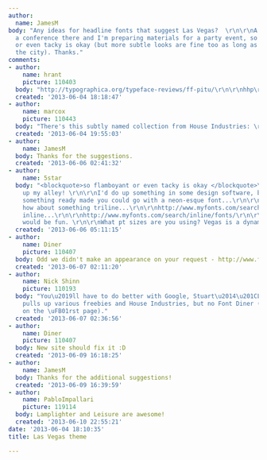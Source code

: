 ```yaml
---
author:
  name: JamesM
body: "Any ideas for headline fonts that suggest Las Vegas?  \r\n\r\nA client is having
  a conference there and I'm preparing materials for a party event, so flamboyant
  or even tacky is okay (but more subtle looks are fine too as long as they suggest
  the city). Thanks."
comments:
- author:
    name: hrant
    picture: 110403
  body: "http://typographica.org/typeface-reviews/ff-pitu/\r\n\r\nhhp\r\n"
  created: '2013-06-04 18:18:47'
- author:
    name: marcox
    picture: 110443
  body: "There's this subtly named collection from House Industries: \r\nhttp://www.houseind.com/fonts/lasvegasfonts"
  created: '2013-06-04 19:55:03'
- author:
    name: JamesM
  body: Thanks for the suggestions.
  created: '2013-06-06 02:41:32'
- author:
    name: 5star
  body: "<blockquote>so flamboyant or even tacky is okay </blockquote>\r\n\r\nRight
    up my alley! \r\n\r\nI'd do up something in some design software, but if you want
    something ready made you could go with a neon-esque font...\r\n\r\nhttp://www.dafont.com/neon-lights.font\r\n\r\nOr,
    how about something triline...\r\n\r\nhttp://www.myfonts.com/search/triline/fonts/\r\n\r\n...something
    inline...\r\n\r\nhttp://www.myfonts.com/search/inline/fonts/\r\n\r\nPrismatic
    would be fun. \r\n\r\nWhat pt sizes are you using? Vegas is a dynamic town!!!"
  created: '2013-06-06 05:11:15'
- author:
    name: Diner
    picture: 110407
  body: Odd we didn't make an appearance on your request - http://www.fontdiner.com/menu_vegas.html
  created: '2013-06-07 02:11:20'
- author:
    name: Nick Shinn
    picture: 110193
  body: "You\u2019ll have to do better with Google, Stuart\u2014\u201CLas Vegas Font\u201D
    pulls up various freebies and House Industries, but no Font Diner (at least, not
    on the \uFB01rst page)."
  created: '2013-06-07 02:36:56'
- author:
    name: Diner
    picture: 110407
  body: New site should fix it :D
  created: '2013-06-09 16:18:25'
- author:
    name: JamesM
  body: Thanks for the additional suggestions!
  created: '2013-06-09 16:39:59'
- author:
    name: PabloImpallari
    picture: 119114
  body: Lamplighter and Leisure are awesome!
  created: '2013-06-10 22:55:21'
date: '2013-06-04 18:10:35'
title: Las Vegas theme

---
```

